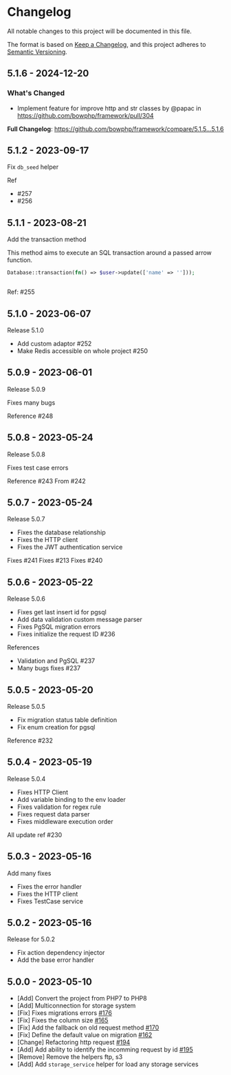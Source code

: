 # Changelog

All notable changes to this project will be documented in this file.

The format is based on [Keep a Changelog](https://keepachangelog.com/en/1.0.0/),
and this project adheres to [Semantic Versioning](https://semver.org/spec/v2.0.0.html).

## 5.1.6 - 2024-12-20

### What's Changed

* Implement feature for improve http and str classes by @papac in https://github.com/bowphp/framework/pull/304

**Full Changelog**: https://github.com/bowphp/framework/compare/5.1.5...5.1.6

## 5.1.2 - 2023-09-17

Fix `db_seed` helper

Ref

- #257
- #256

## 5.1.1 - 2023-08-21

Add the transaction method

This method aims to execute an SQL transaction around a passed arrow function.

```php
Database::transaction(fn() => $user->update(['name' => '']));



```
Ref: #255

## 5.1.0 - 2023-06-07

Release 5.1.0

- Add custom adaptor #252
- Make Redis accessible on whole project #250

## 5.0.9 - 2023-06-01

Release 5.0.9

Fixes many bugs

Reference #248

## 5.0.8 - 2023-05-24

Release 5.0.8

Fixes test case errors

Reference #243
From #242

## 5.0.7 - 2023-05-24

Release 5.0.7

- Fixes the database relationship
- Fixes the HTTP client
- Fixes the JWT authentication service

Fixes #241
Fixes #213
Fixes #240

## 5.0.6 - 2023-05-22

Release 5.0.6

- Fixes get last insert id for pgsql
- Add data validation custom message parser
- Fixes PgSQL migration errors
- Fixes initialize the request ID #236

References

- Validation and PgSQL #237
- Many bugs fixes #237

## 5.0.5 - 2023-05-20

Release 5.0.5

- Fix migration status table definition
- Fix enum creation for pgsql

Reference #232

## 5.0.4 - 2023-05-19

Release 5.0.4

- Fixes HTTP Client
- Add variable binding to the env loader
- Fixes validation for regex rule
- Fixes request data parser
- Fixes middleware execution order

All update ref #230

## 5.0.3 - 2023-05-16

Add many fixes

- Fixes the error handler
- Fixes the HTTP client
- Fixes TestCase service

## 5.0.2 - 2023-05-16

Release for 5.0.2

- Fix action dependency injector
- Add the base error handler

## 5.0.0 - 2023-05-10

- [Add] Convert the project from PHP7 to PHP8
- [Add] Multiconnection for storage system
- [Fix] Fixes migrations errors [#176](https://github.com/bowphp/framework/pull/176)
- [Fix] Fixes the column size [#165](https://github.com/bowphp/framework/pull/165)
- [Fix] Add the fallback on old request method [#170](https://github.com/bowphp/framework/pull/170)
- [Fix] Define the default value on migration [#162](https://github.com/bowphp/framework/pull/162)
- [Change] Refactoring http request [#194](https://github.com/bowphp/framework/pull/194)
- [Add] Add ability to identify the incomming request by id [#195](https://github.com/bowphp/framework/pull/195)
- [Remove] Remove the helpers ftp, s3
- [Add] Add `storage_service` helper for load any storage services
